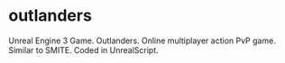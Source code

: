 # outlanders
 Unreal Engine 3 Game. Outlanders. Online multiplayer action PvP game. Similar to SMITE. Coded in UnrealScript.
